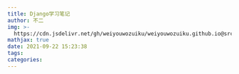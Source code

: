 ```yaml
---
title: Django学习笔记
author: 不二
img: >-
  https://cdn.jsdelivr.net/gh/weiyouwozuiku/weiyouwozuiku.github.io@src/source/_posts/PageImg/Django.jpg
mathjax: true
date: 2021-09-22 15:23:38
tags:
categories:
---
```

